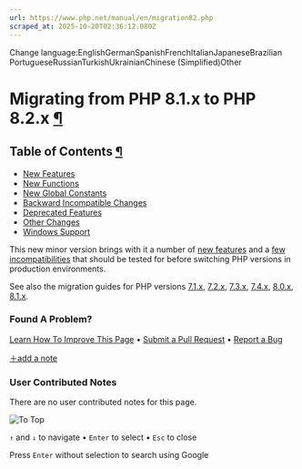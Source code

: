 ```yaml
---
url: https://www.php.net/manual/en/migration82.php
scraped_at: 2025-10-20T02:36:12.080Z
---
```


Change language:EnglishGermanSpanishFrenchItalianJapaneseBrazilian PortugueseRussianTurkishUkrainianChinese (Simplified)Other

# Migrating from PHP 8.1.x to PHP 8.2.x [¶](https://www.php.net/manual/en/migration82.php\#migration82)

## Table of Contents [¶](https://www.php.net/manual/en/migration82.php\#migration82)

- [New Features](https://www.php.net/manual/en/migration82.new-features.php)
- [New Functions](https://www.php.net/manual/en/migration82.new-functions.php)
- [New Global Constants](https://www.php.net/manual/en/migration82.constants.php)
- [Backward Incompatible Changes](https://www.php.net/manual/en/migration82.incompatible.php)
- [Deprecated Features](https://www.php.net/manual/en/migration82.deprecated.php)
- [Other Changes](https://www.php.net/manual/en/migration82.other-changes.php)
- [Windows Support](https://www.php.net/manual/en/migration82.windows-support.php)

This new minor version brings with it a number of
[new features](https://www.php.net/manual/en/migration82.new-features.php) and a
[few incompatibilities](https://www.php.net/manual/en/migration82.incompatible.php)
that should be tested for before switching PHP versions in production
environments.


See also the migration guides for PHP versions
[7.1.x](https://www.php.net/manual/en/migration71.php),
[7.2.x](https://www.php.net/manual/en/migration72.php),
[7.3.x](https://www.php.net/manual/en/migration73.php),
[7.4.x](https://www.php.net/manual/en/migration74.php),
[8.0.x](https://www.php.net/manual/en/migration80.php),
[8.1.x](https://www.php.net/manual/en/migration81.php).


### Found A Problem?

[Learn How To Improve This Page](https://github.com/php/doc-base/blob/master/README.md "This will take you to our contribution guidelines on GitHub")
•
[Submit a Pull Request](https://github.com/php/doc-en/blob/master/appendices/migration82.xml)
•
[Report a Bug](https://github.com/php/doc-en/issues/new?body=From%20manual%20page:%20https:%2F%2Fphp.net%2Fmigration82%0A%0A---)

[＋add a note](https://www.php.net/manual/add-note.php?sect=migration82&repo=en&redirect=https://www.php.net/manual/en/migration82.php)

### User Contributed Notes

There are no user contributed notes for this page.

![To Top](https://www.php.net/images/to-top@2x.png)

`↑` and `↓` to navigate •
`Enter` to select •
`Esc` to close


Press `Enter` without
selection to search using Google